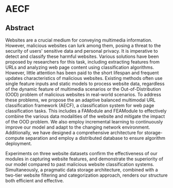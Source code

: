 # AECF
## Abstract
Websites are a crucial medium for conveying multimedia information. However, malicious websites can lurk among them, posing a threat to the security of users' sensitive data and personal privacy. It is imperative to detect and classify these harmful websites. Various solutions have been proposed by researchers for this task, including extracting features from URLs and analyzing web page content using classification algorithms. However, little attention has been paid to the short lifespan and frequent updates characteristics of malicious websites. Existing methods often use single feature inputs and static models to process website data, regardless of the dynamic feature of multimedia scenarios or the Out-of-Distribution (OOD) problem of malicious websites in real-world scenarios. To address these problems, we propose the an adaptive balanced multimodal URL classification framework (AECF), a classification system for web page classification tasks. This includes a FAModule and FEAModule to effectively combine the various data modalities of the website and mitigate the impact of the OOD problem. We also employ incremental learning to continuously improve our model and adapt to the changing network environment. Additionally, we have designed a comprehensive architecture for storage-compute separation and employ a distributed database to ensure algorithm deployment. 

Experiments on three website datasets confirm the effectiveness of our modules in capturing website features, and demonstrate the superiority of our model compared to past malicious website classification systems. Simultaneously, a pragmatic data storage architecture, combined with a two-tier website filtering and categorization approach, renders our structure both efficient and effective.
